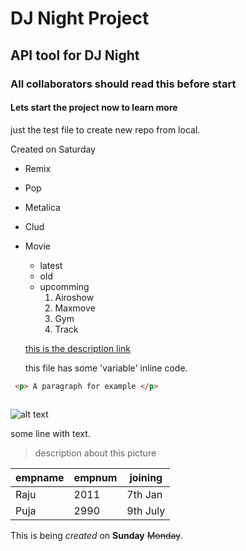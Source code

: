 # DJ Night Project
## API tool for DJ Night
### All collaborators should read this before start
#### Lets start the project now to learn more


just the test file to create new repo from local.

Created on Saturday

- Remix
- Pop
- Metalica
- Clud
- Movie
  - latest
  - old
  - upcomming
    1. Airoshow
    2. Maxmove
    3. Gym
    4. Track

  [this is the description link](https://github.com/Singhprakash91/djnight)


  this file has some 'variable' inline code.


```html
 <p> A paragraph for example </p>
 
 ```


![alt text](http://picsum.photos/400/400)
 
  some line with text.	
  >description about this picture


  | empname | empnum | joining |
  | --- | --- | ---|
  | Raju | 2011 | 7th Jan |
  | Puja | 2990 | 9th July |

  This is being *created* on **Sunday** ~~Monday~~.

